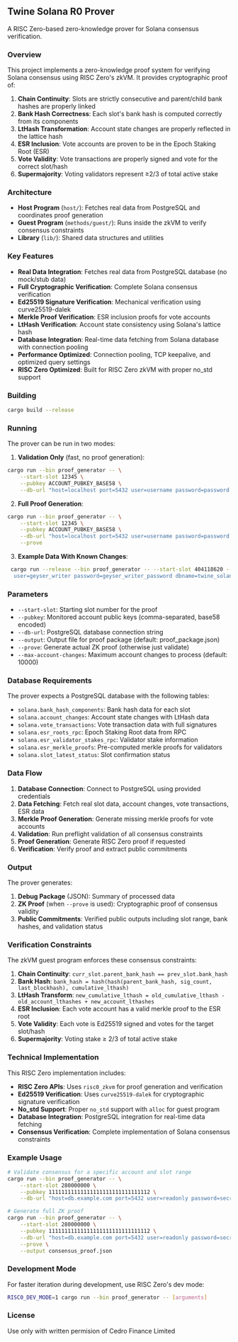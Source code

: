 ## Twine Solana R0 Prover

A RISC Zero-based zero-knowledge prover for Solana consensus verification.

### Overview

This project implements a zero-knowledge proof system for verifying Solana consensus using RISC Zero's zkVM. It provides cryptographic proof of:

1. **Chain Continuity**: Slots are strictly consecutive and parent/child bank hashes are properly linked
2. **Bank Hash Correctness**: Each slot's bank hash is computed correctly from its components
3. **LtHash Transformation**: Account state changes are properly reflected in the lattice hash
4. **ESR Inclusion**: Vote accounts are proven to be in the Epoch Staking Root (ESR)
5. **Vote Validity**: Vote transactions are properly signed and vote for the correct slot/hash
6. **Supermajority**: Voting validators represent ≥2/3 of total active stake

### Architecture

- **Host Program** (`host/`): Fetches real data from PostgreSQL and coordinates proof generation
- **Guest Program** (`methods/guest/`): Runs inside the zkVM to verify consensus constraints
- **Library** (`lib/`): Shared data structures and utilities

### Key Features

- **Real Data Integration**: Fetches real data from PostgreSQL database (no mock/stub data)
- **Full Cryptographic Verification**: Complete Solana consensus verification
- **Ed25519 Signature Verification**: Mechanical verification using curve25519-dalek
- **Merkle Proof Verification**: ESR inclusion proofs for vote accounts
- **LtHash Verification**: Account state consistency using Solana's lattice hash
- **Database Integration**: Real-time data fetching from Solana database with connection pooling
- **Performance Optimized**: Connection pooling, TCP keepalive, and optimized query settings
- **RISC Zero Optimized**: Built for RISC Zero zkVM with proper no_std support

### Building
```bash
cargo build --release
```

### Running

The prover can be run in two modes:

1. **Validation Only** (fast, no proof generation):
```bash
cargo run --bin proof_generator -- \
    --start-slot 12345 \
    --pubkey ACCOUNT_PUBKEY_BASE58 \
    --db-url "host=localhost port=5432 user=username password=password dbname=solana"
```

2. **Full Proof Generation**:
```bash
cargo run --bin proof_generator -- \
    --start-slot 12345 \
    --pubkey ACCOUNT_PUBKEY_BASE58 \
    --db-url "host=localhost port=5432 user=username password=password dbname=solana" \
    --prove
```
3. **Example Data With Known Changes**:

```bash
 cargo run --release --bin proof_generator -- --start-slot 404118620 --pubkey 2GNuM5ksdfNxGNbwf2hrnND9FHgQsdju7vz8CyGd7Zjy --db-url "host=3.16.49.73 port=5432
  user=geyser_writer password=geyser_writer_password dbname=twine_solana_db" --prove
```

### Parameters

- `--start-slot`: Starting slot number for the proof
- `--pubkey`: Monitored account public keys (comma-separated, base58 encoded)
- `--db-url`: PostgreSQL database connection string
- `--output`: Output file for proof package (default: proof_package.json)
- `--prove`: Generate actual ZK proof (otherwise just validate)
- `--max-account-changes`: Maximum account changes to process (default: 10000)

### Database Requirements

The prover expects a PostgreSQL database with the following tables:
- `solana.bank_hash_components`: Bank hash data for each slot
- `solana.account_changes`: Account state changes with LtHash data
- `solana.vote_transactions`: Vote transaction data with full signatures
- `solana.esr_roots_rpc`: Epoch Staking Root data from RPC
- `solana.esr_validator_stakes_rpc`: Validator stake information
- `solana.esr_merkle_proofs`: Pre-computed merkle proofs for validators
- `solana.slot_latest_status`: Slot confirmation status

### Data Flow

1. **Database Connection**: Connect to PostgreSQL using provided credentials
2. **Data Fetching**: Fetch real slot data, account changes, vote transactions, ESR data
3. **Merkle Proof Generation**: Generate missing merkle proofs for vote accounts
4. **Validation**: Run preflight validation of all consensus constraints
5. **Proof Generation**: Generate RISC Zero proof if requested
6. **Verification**: Verify proof and extract public commitments

### Output

The prover generates:
1. **Debug Package** (JSON): Summary of processed data
2. **ZK Proof** (when `--prove` is used): Cryptographic proof of consensus validity
3. **Public Commitments**: Verified public outputs including slot range, bank hashes, and validation status

### Verification Constraints

The zkVM guest program enforces these consensus constraints:

1. **Chain Continuity**: `curr_slot.parent_bank_hash == prev_slot.bank_hash`
2. **Bank Hash**: `bank_hash = hash(hash(parent_bank_hash, sig_count, last_blockhash), cumulative_lthash)`
3. **LtHash Transform**: `new_cumulative_lthash = old_cumulative_lthash - old_account_lthashes + new_account_lthashes`
4. **ESR Inclusion**: Each vote account has a valid merkle proof to the ESR root
5. **Vote Validity**: Each vote is Ed25519 signed and votes for the target slot/hash
6. **Supermajority**: Voting stake ≥ 2/3 of total active stake

### Technical Implementation

This RISC Zero implementation includes:

- **RISC Zero APIs**: Uses `risc0_zkvm` for proof generation and verification
- **Ed25519 Verification**: Uses `curve25519-dalek` for cryptographic signature verification
- **No_std Support**: Proper `no_std` support with `alloc` for guest program
- **Database Integration**: PostgreSQL integration for real-time data fetching
- **Consensus Verification**: Complete implementation of Solana consensus constraints

### Example Usage

```bash
# Validate consensus for a specific account and slot range
cargo run --bin proof_generator -- \
    --start-slot 280000000 \
    --pubkey 11111111111111111111111111111112 \
    --db-url "host=db.example.com port=5432 user=readonly password=secret dbname=solana"

# Generate full ZK proof
cargo run --bin proof_generator -- \
    --start-slot 280000000 \
    --pubkey 11111111111111111111111111111112 \
    --db-url "host=db.example.com port=5432 user=readonly password=secret dbname=solana" \
    --prove \
    --output consensus_proof.json
```

### Development Mode

For faster iteration during development, use RISC Zero's dev mode:

```bash
RISC0_DEV_MODE=1 cargo run --bin proof_generator -- [arguments]
```

### License
Use only with written permision of Cedro Finance Limited